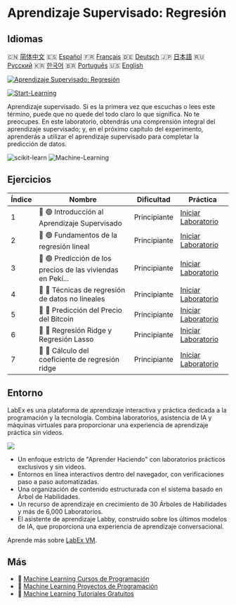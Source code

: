 # Aprendizaje Supervisado: Regresión

## Idiomas

🇨🇳 [简体中文](README_zh.md) 🇪🇸 [Español](README_es.md) 🇫🇷 [Français](README_fr.md) 🇩🇪 [Deutsch](README_de.md) 🇯🇵 [日本語](README_ja.md) 🇷🇺 [Русский](README_ru.md) 🇰🇷 [한국어](README_ko.md) 🇧🇷 [Português](README_pt.md) 🇺🇸 [English](README.md) 

[![Aprendizaje Supervisado: Regresión](https://cover-creator.labex.io/supervised-learning-regression.png?lang=es)](https://labex.io/es/courses/supervised-learning-regression)

[![Start-Learning](https://img.shields.io/badge/Start-Learning-whitesmoke?style=for-the-badge)](https://labex.io/es/courses/supervised-learning-regression)

Aprendizaje supervisado. Si es la primera vez que escuchas o lees este término, puede que no quede del todo claro lo que significa. No te preocupes. En este laboratorio, obtendrás una comprensión integral del aprendizaje supervisado; y, en el próximo capítulo del experimento, aprenderás a utilizar el aprendizaje supervisado para completar la predicción de datos.

![scikit-learn](https://img.shields.io/badge/scikit-learn-whitesmoke?style=for-the-badge&logo=scikit-learn)
![Machine-Learning](https://img.shields.io/badge/Machine-Learning-whitesmoke?style=for-the-badge&logo=machine-learning)


## Ejercicios

|   Índice | Nombre                                                      | Dificultad   | Práctica                                                                                                                        |
|----------|-------------------------------------------------------------|--------------|---------------------------------------------------------------------------------------------------------------------------------|
|        1 | 📖 🟢 Introducción al Aprendizaje Supervisado               | Principiante | <a target='_blank' href='https://labex.io/es/labs/ml-introduction-to-supervised-learning-20791'>Iniciar Laboratorio</a>         |
|        2 | 📖 🟢 Fundamentos de la regresión lineal                    | Principiante | <a target='_blank' href='https://labex.io/es/labs/ml-linear-regression-fundamentals-20799'>Iniciar Laboratorio</a>              |
|        3 | 📖 🟢 Predicción de los precios de las viviendas en Pekí... | Principiante | <a target='_blank' href='https://labex.io/es/labs/ml-prediction-for-beijing-housing-prices-20805'>Iniciar Laboratorio</a>       |
|        4 | 📖 🔵 Técnicas de regresión de datos no lineales            | Principiante | <a target='_blank' href='https://labex.io/es/labs/sklearn-nonlinear-data-regression-techniques-20804'>Iniciar Laboratorio</a>   |
|        5 | 📖 🔵 Predicción del Precio del Bitcoin                     | Principiante | <a target='_blank' href='https://labex.io/es/labs/sklearn-prediction-for-bitcoin-price-20806'>Iniciar Laboratorio</a>           |
|        6 | 📖 🔵 Regresión Ridge y Regresión Lasso                     | Principiante | <a target='_blank' href='https://labex.io/es/labs/ml-ridge-regression-and-lasso-regression-20808'>Iniciar Laboratorio</a>       |
|        7 | 📖 🔵 Cálculo del coeficiente de regresión ridge            | Principiante | <a target='_blank' href='https://labex.io/es/labs/ml-calculation-of-ridge-regression-coefficient-20753'>Iniciar Laboratorio</a> |

## Entorno

LabEx es una plataforma de aprendizaje interactiva y práctica dedicada a la programación y la tecnología. Combina laboratorios, asistencia de IA y máquinas virtuales para proporcionar una experiencia de aprendizaje práctica sin videos.

![](https://tutorial-screenshot.getvm.io/images/vm-1725247253.png)

- Un enfoque estricto de "Aprender Haciendo" con laboratorios prácticos exclusivos y sin videos.
- Entornos en línea interactivos dentro del navegador, con verificaciones paso a paso automatizadas.
- Una organización de contenido estructurada con el sistema basado en Árbol de Habilidades.
- Un recurso de aprendizaje en crecimiento de 30 Árboles de Habilidades y más de 6,000 Laboratorios.
- El asistente de aprendizaje Labby, construido sobre los últimos modelos de IA, que proporciona una experiencia de aprendizaje conversacional.

Aprende más sobre [LabEx VM](https://support.labex.io/using-labex/virtual-machine).

## Más

- 🔗 [Machine Learning Cursos de Programación](https://github.com/labex-labs/awesome-programming-courses)
- 🔗 [Machine Learning Proyectos de Programación](https://github.com/labex-labs/awesome-programming-projects)
- 🔗 [Machine Learning Tutoriales Gratuitos](https://github.com/labex-labs/ml-free-tutorials)

